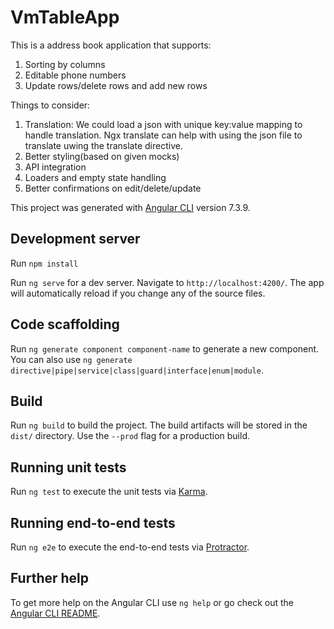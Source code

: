 # VmTableApp

This is a address book application that supports:
1. Sorting by columns
2. Editable phone numbers
3. Update rows/delete rows and add new rows

Things to consider:
1. Translation: We could load a json with unique key:value mapping to handle translation. Ngx translate can help with using the json file to translate uwing the translate directive.
2. Better styling(based on given mocks)
3. API integration
4. Loaders and empty state handling
5. Better confirmations on edit/delete/update

This project was generated with [Angular CLI](https://github.com/angular/angular-cli) version 7.3.9.

## Development server

Run `npm install`

Run `ng serve` for a dev server. Navigate to `http://localhost:4200/`. The app will automatically reload if you change any of the source files.

## Code scaffolding

Run `ng generate component component-name` to generate a new component. You can also use `ng generate directive|pipe|service|class|guard|interface|enum|module`.

## Build

Run `ng build` to build the project. The build artifacts will be stored in the `dist/` directory. Use the `--prod` flag for a production build.

## Running unit tests

Run `ng test` to execute the unit tests via [Karma](https://karma-runner.github.io).

## Running end-to-end tests

Run `ng e2e` to execute the end-to-end tests via [Protractor](http://www.protractortest.org/).

## Further help

To get more help on the Angular CLI use `ng help` or go check out the [Angular CLI README](https://github.com/angular/angular-cli/blob/master/README.md).
